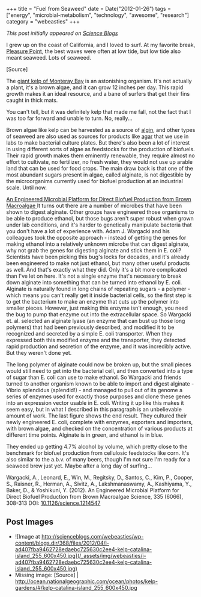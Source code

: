 +++
title = "Fuel from Seaweed"
date = Date("2012-01-26")
tags = ["energy", "microbial-metabolism", "technology", "awesome", "research"]
category = "webeasties"
+++

_This post initially appeared on [Science Blogs](http://scienceblogs.com/webeasties)_

I grew up on the coast of California, and I loved to surf. At my favorite break, [Pleasure Point](http://en.wikipedia.org/wiki/Pleasure_Point,_Santa_Cruz,_California), the best waves were often at low tide, but low tide also meant seaweed. Lots of seaweed. 

[Source]

The [giant kelp of Monteray Bay](http://www.montereybayaquarium.org/animals/AnimalDetails.aspx?enc=VsGX+Lst7QYHpwOfiv1R9w==) is an astonishing organism. It's not actually a plant, it's a brown algae, and it can grow 12 inches per day. This rapid growth makes it an ideal resource, and a bane of surfers that get their fins caught in thick mats.

You can't tell, but it was definitely kelp that made me fall, not the fact that I was too far forward and unable to turn. No, really...

Brown algae like kelp can be harvested as a source of [algin](http://en.wikipedia.org/wiki/Alginic_acid), and other types of seaweed are also used as sources for products like [agar](http://en.wikipedia.org/wiki/Agar_agar) that we use in labs to make bacterial culture plates. 
But there's also been a lot of interest in using different sorts of algae as feedstocks for the production of biofuels. Their rapid growth makes them eminently renewable, they require almost no effort to cultivate, no fertilizer, no fresh water, they would not use up arable land that can be used for food crops. The main draw back is that one of the most abundant sugars present in algae, called alginate, is not digestible by the microorganims currently used for biofuel production at an industrial scale. Until now.

[An Engineered Microbial Platform for Direct Biofuel Production from Brown Macroalgae
](www.ncbi.nlm.nih.gov/pubmed?term=22267807)
It turns out there are a number of microbes that have been shown to digest alginate. Other groups have engineered those organisms to be able to produce ethanol, but those bugs aren't super robust when grown under lab conditions, and it's harder to genetically manipulate bacteria that you don't have a lot of experience with. Adam J. Wargacki and his colleagues took the opposite approach - instead of getting the genes for making ethanol into a relatively unknown microbe that can digest alginate, why not grab the genes for digesting alginate and stick them in E. coli? Scientists have been picking this bug's locks for decades, and it's already been engineered to make not just ethanol, but many other useful products as well. 
And that's exactly what they did. Only it's a bit more complicated than I've let on here. It's not a single enzyme that's necessary to break down alginate into something that can be turned into ethanol by E. coli. Alginate is naturally found in long chains of repeating sugars - a polymer - which means you can't really get it inside bacterial cells, so the first step is to get the bacterium to make an enzyme that cuts up the polymer into smaller pieces. However, just making this enzyme isn't enough, you need the bug to pump that enzyme out into the extracellular space. 
So Wargacki et. al. selected an alginate lyase (an enzyme that can bust up those long polymers) that had been previously described, and modified it to be recognized and secreted by a simple E. coli transporter. When they expressed both this modified enzyme and the transporter, they detected rapid production and secretion of the enzyme, and it was incredibly active. But they weren't done yet.

The long polymer of alginate could now be broken up, but the small pieces would still need to get into the bacterial cell, and then converted into a type of sugar than E. coli can use to make ethanol. So Wargacki and friends turned to another organism known to be able to import and digest alginate - Vibrio splendidus (splendid!) - and managed to pull out of its genome a series of enzymes used for exactly those purposes and clone these genes into an expression vector usable in E. coli. Writing it up like this makes it seem easy, but in what I described in this paragraph is an unbelievable amount of work. 
The last figure shows the end result. They cultured their newly engineered E. coli, complete with enzymes, exporters and importers, with brown algae, and checked on the concentration of various products at different time points. Alginate is in green, and ethanol is in blue.

They ended up getting 4.7% alcohol by volume, which pretty close to the benchmark for biofuel production from cellulosic feedstocks like corn. It's also similar to the a.b.v. of many beers, though I'm not sure I'm ready for a seaweed brew just yet. Maybe after a long day of surfing...

Wargacki, A., Leonard, E., Win, M., Regitsky, D., Santos, C., Kim, P., Cooper, S., Raisner, R., Herman, A., Sivitz, A., Lakshmanaswamy, A., Kashiyama, Y., Baker, D., & Yoshikuni, Y. (2012). An Engineered Microbial Platform for Direct Biofuel Production from Brown Macroalgae Science, 335 (6066), 308-313 DOI: [10.1126/science.1214547](review)

      
  

 ## Post Images

- ![Image at http://scienceblogs.com/webeasties/wp-content/blogs.dir/368/files/2012/04/i-ad407fba9462728edaebc725630c2ee4-kelp-catalina-island_255_600x450.jpg](/_assets/img/webeasties/i-ad407fba9462728edaebc725630c2ee4-kelp-catalina-island_255_600x450.jpg)
- Missing image: [Source] | http://ocean.nationalgeographic.com/ocean/photos/kelp-gardens/#/kelp-catalina-island_255_600x450.jpg

